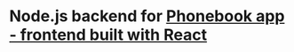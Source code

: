# Node.js backend for [Phonebook app - frontend built with React](https://github.com/jsushman/Phonebook)
